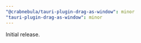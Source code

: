 ```yaml
---
"@crabnebula/tauri-plugin-drag-as-window": minor
"tauri-plugin-drag-as-window": minor
---
```


Initial release.

